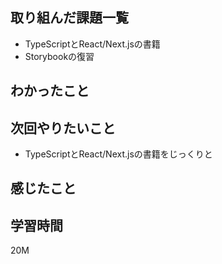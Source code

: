 ## 取り組んだ課題一覧

- TypeScriptとReact/Next.jsの書籍
- Storybookの復習

## わかったこと


## 次回やりたいこと

- TypeScriptとReact/Next.jsの書籍をじっくりと

## 感じたこと


## 学習時間

20M
